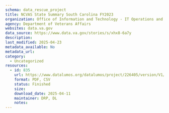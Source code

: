 ```yaml
---
schema: data_rescue_project 
title: NCVAS State Summary South Carolina FY2023
organization: Office of Information and Technology - IT Operations and Services (ITOPS)
agency: Department of Veterans Affairs
websites: data.va.gov
data_source: https://www.data.va.gov/stories/s/xhx8-6a7y
description: 
last_modified: 2025-04-23
metadata_available: No
metadata_url: 
category:
  - Uncategorized
resources:
  - id: 835
    url: https://www.datalumos.org/datalumos/project/226405/version/V1/view
    format: PDF, CSV
    status: Finished
    size: 
    download_date: 2025-04-11
    maintainer: DRP, DL
    notes: 
---
```

